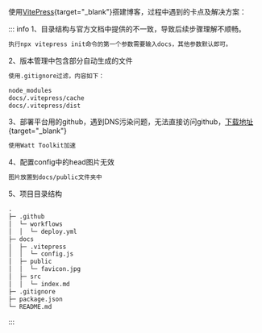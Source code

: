 使用[VitePress](https://vitepress.dev/zh/guide/getting-started){target="_blank"}搭建博客，过程中遇到的卡点及解决方案：

::: info
1、目录结构与官方文档中提供的不一致，导致后续步骤理解不顺畅。
```md
执行npx vitepress init命令的第一个参数需要输入docs，其他参数默认即可。
```
2、版本管理中包含部分自动生成的文件
```md
使用.gitignore过滤，内容如下：

node_modules
docs/.vitepress/cache
docs/.vitepress/dist
```
3、部署平台用的github，遇到DNS污染问题，无法直接访问github，[下载地址](https://steampp.net/){target="_blank"}
```md
使用Watt Toolkit加速
```

4、配置config中的head图片无效
```md
图片放置到docs/public文件夹中
```
5、项目目录结构
```md
.
├─ .github
│  └─ workflows
│  │  └─ deploy.yml
├─ docs
│  ├─ .vitepress
│  │  └─ config.js
│  ├─ public
│  │  └─ favicon.jpg
│  ├─ src
│  │  └─ index.md
├─ .gitignore
├─ package.json
└─ README.md
```
:::



